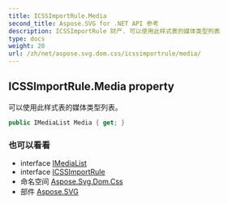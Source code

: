 ```yaml
---
title: ICSSImportRule.Media
second_title: Aspose.SVG for .NET API 参考
description: ICSSImportRule 财产. 可以使用此样式表的媒体类型列表
type: docs
weight: 20
url: /zh/net/aspose.svg.dom.css/icssimportrule/media/
---
```

## ICSSImportRule.Media property

可以使用此样式表的媒体类型列表。

```csharp
public IMediaList Media { get; }
```

### 也可以看看

* interface [IMediaList](../../imedialist/)
* interface [ICSSImportRule](../)
* 命名空间 [Aspose.Svg.Dom.Css](../../icssimportrule/)
* 部件 [Aspose.SVG](../../../)


